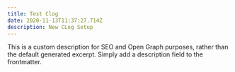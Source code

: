 ```yaml
---
title: Test Clog
date: 2020-11-13T11:37:27.714Z
description: New CLog Setup
---
```

This is a custom description for SEO and Open Graph purposes, rather than the default generated excerpt. Simply add a description field to the frontmatter.